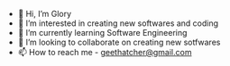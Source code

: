 - 👋 Hi, I’m Glory
- 👀 I’m interested in creating new softwares and coding
- 🌱 I’m currently learning Software Engineering
- 💞️ I’m looking to collaborate on creating new sotfwares
- 📫 How to reach me - geethatcher@gmail.com

<!---
MsGeeO/MsGeeO is a ✨ special ✨ repository because its `README.md` (this file) appears on your GitHub profile.
You can click the Preview link to take a look at your changes.
--->
